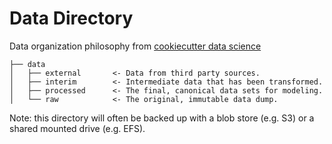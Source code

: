 # Data Directory
Data organization philosophy from [cookiecutter data science](https://github.com/drivendata/cookiecutter-data-science)

```
├── data
│   ├── external       <- Data from third party sources.
│   ├── interim        <- Intermediate data that has been transformed.
│   ├── processed      <- The final, canonical data sets for modeling.
│   └── raw            <- The original, immutable data dump.
```

Note: this directory will often be backed up with a blob store (e.g. S3) or a shared mounted drive (e.g. EFS).
